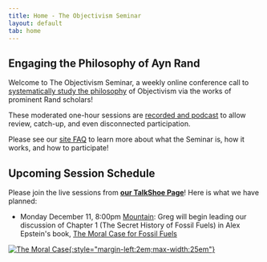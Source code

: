 ```yaml
---
title: Home - The Objectivism Seminar
layout: default
tab: home
---
```


Engaging the Philosophy of Ayn Rand
-----------------------------------
Welcome to The Objectivism Seminar, a weekly online conference call to
[systematically study the philosophy](/about "About the Objectivism Seminar")
of Objectivism via the works of prominent Rand scholars!

These moderated one-hour sessions are [recorded and podcast](/archives "Session Recording Archives")
to allow review, catch-up, and even disconnected participation.

Please see our [site FAQ](/faq "Frequently Asked Questions")
to learn more about what the Seminar is, how it works, and how to participate!

Upcoming Session Schedule
-------------------------
Please join the live sessions from
[**our TalkShoe Page**](http://www.talkshoe.com/talkshoe/web/talkCast.jsp?masterId=15215&amp;cmd=tc "The Objectivism Seminar at TalkShoe.com")!
Here is what we have planned:

* Monday December 11,
  8:00pm [Mountain][mtn]:
  Greg will begin 
  leading our discussion of 
  Chapter 1 (The Secret History of Fossil Fuels)
  in Alex Epstein's book, [The Moral Case for Fossil Fuels][book]

[![The Moral Case][cover]{:style="margin-left:2em;max-width:25em"}][book]

[cover]:    https://images-na.ssl-images-amazon.com/images/I/51VGq3papCL._AA300_.jpg
[book]:     http://amzn.to/2kqwt6I
[mtn]:      http://wwp.greenwichmeantime.com/time-zone/usa/mountain-time/
